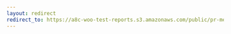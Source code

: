 ```yaml
---
layout: redirect
redirect_to: https://a8c-woo-test-reports.s3.amazonaws.com/public/pr-merge/37532/e2e/index.html
---
```

